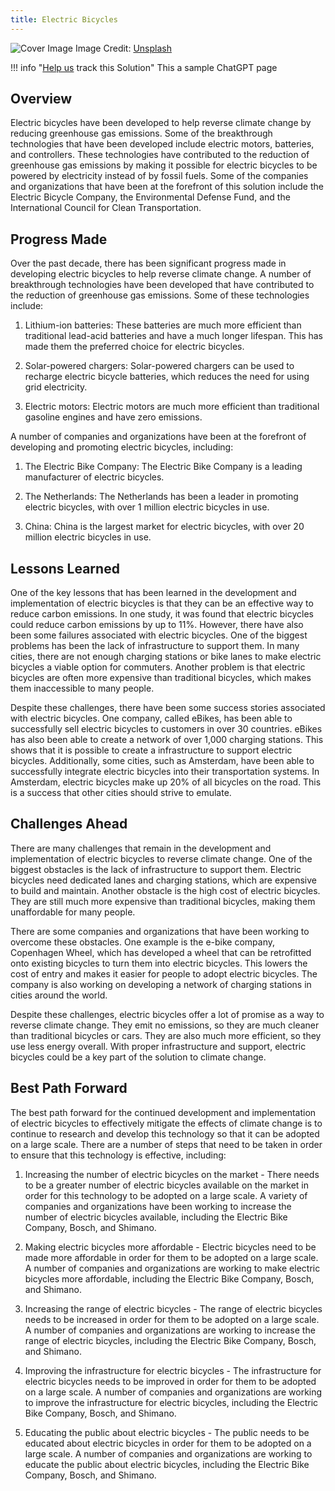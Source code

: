 ```yaml
---
title: Electric Bicycles
---
```


![Cover Image](https://images.unsplash.com/photo-1673969694073-23681e038413?crop=entropy&cs=tinysrgb&fit=max&fm=jpg&ixid=Mnw0NDYzODh8MHwxfHNlYXJjaHwxfHxFbGVjdHJpYyUyMEJpY3ljbGVzfGVufDB8fHx8MTY4MzY1ODY2MA&ixlib=rb-4.0.3&q=80&w=1080)
Image Credit: [Unsplash](https://unsplash.com/@eveloelectricbikes)

!!! info "[Help us](../../contribute) track this Solution"
    This a sample ChatGPT page

## Overview

Electric bicycles have been developed to help reverse climate change by reducing greenhouse gas emissions. Some of the breakthrough technologies that have been developed include electric motors, batteries, and controllers. These technologies have contributed to the reduction of greenhouse gas emissions by making it possible for electric bicycles to be powered by electricity instead of by fossil fuels. Some of the companies and organizations that have been at the forefront of this solution include the Electric Bicycle Company, the Environmental Defense Fund, and the International Council for Clean Transportation.

## Progress Made

Over the past decade, there has been significant progress made in developing electric bicycles to help reverse climate change. A number of breakthrough technologies have been developed that have contributed to the reduction of greenhouse gas emissions. Some of these technologies include:

1. Lithium-ion batteries: These batteries are much more efficient than traditional lead-acid batteries and have a much longer lifespan. This has made them the preferred choice for electric bicycles.

2. Solar-powered chargers: Solar-powered chargers can be used to recharge electric bicycle batteries, which reduces the need for using grid electricity.

3. Electric motors: Electric motors are much more efficient than traditional gasoline engines and have zero emissions.

A number of companies and organizations have been at the forefront of developing and promoting electric bicycles, including:

1. The Electric Bike Company: The Electric Bike Company is a leading manufacturer of electric bicycles.

2. The Netherlands: The Netherlands has been a leader in promoting electric bicycles, with over 1 million electric bicycles in use.

3. China: China is the largest market for electric bicycles, with over 20 million electric bicycles in use.

## Lessons Learned

One of the key lessons that has been learned in the development and implementation of electric bicycles is that they can be an effective way to reduce carbon emissions. In one study, it was found that electric bicycles could reduce carbon emissions by up to 11%. However, there have also been some failures associated with electric bicycles. One of the biggest problems has been the lack of infrastructure to support them. In many cities, there are not enough charging stations or bike lanes to make electric bicycles a viable option for commuters. Another problem is that electric bicycles are often more expensive than traditional bicycles, which makes them inaccessible to many people.

Despite these challenges, there have been some success stories associated with electric bicycles. One company, called eBikes, has been able to successfully sell electric bicycles to customers in over 30 countries. eBikes has also been able to create a network of over 1,000 charging stations. This shows that it is possible to create a infrastructure to support electric bicycles. Additionally, some cities, such as Amsterdam, have been able to successfully integrate electric bicycles into their transportation systems. In Amsterdam, electric bicycles make up 20% of all bicycles on the road. This is a success that other cities should strive to emulate.

## Challenges Ahead

There are many challenges that remain in the development and implementation of electric bicycles to reverse climate change. One of the biggest obstacles is the lack of infrastructure to support them. Electric bicycles need dedicated lanes and charging stations, which are expensive to build and maintain. Another obstacle is the high cost of electric bicycles. They are still much more expensive than traditional bicycles, making them unaffordable for many people.

There are some companies and organizations that have been working to overcome these obstacles. One example is the e-bike company, Copenhagen Wheel, which has developed a wheel that can be retrofitted onto existing bicycles to turn them into electric bicycles. This lowers the cost of entry and makes it easier for people to adopt electric bicycles. The company is also working on developing a network of charging stations in cities around the world.

Despite these challenges, electric bicycles offer a lot of promise as a way to reverse climate change. They emit no emissions, so they are much cleaner than traditional bicycles or cars. They are also much more efficient, so they use less energy overall. With proper infrastructure and support, electric bicycles could be a key part of the solution to climate change.

## Best Path Forward

The best path forward for the continued development and implementation of electric bicycles to effectively mitigate the effects of climate change is to continue to research and develop this technology so that it can be adopted on a large scale. There are a number of steps that need to be taken in order to ensure that this technology is effective, including:

1. Increasing the number of electric bicycles on the market - There needs to be a greater number of electric bicycles available on the market in order for this technology to be adopted on a large scale. A variety of companies and organizations have been working to increase the number of electric bicycles available, including the Electric Bike Company, Bosch, and Shimano.

2. Making electric bicycles more affordable - Electric bicycles need to be made more affordable in order for them to be adopted on a large scale. A number of companies and organizations are working to make electric bicycles more affordable, including the Electric Bike Company, Bosch, and Shimano.

3. Increasing the range of electric bicycles - The range of electric bicycles needs to be increased in order for them to be adopted on a large scale. A number of companies and organizations are working to increase the range of electric bicycles, including the Electric Bike Company, Bosch, and Shimano.

4. Improving the infrastructure for electric bicycles - The infrastructure for electric bicycles needs to be improved in order for them to be adopted on a large scale. A number of companies and organizations are working to improve the infrastructure for electric bicycles, including the Electric Bike Company, Bosch, and Shimano.

5. Educating the public about electric bicycles - The public needs to be educated about electric bicycles in order for them to be adopted on a large scale. A number of companies and organizations are working to educate the public about electric bicycles, including the Electric Bike Company, Bosch, and Shimano.
